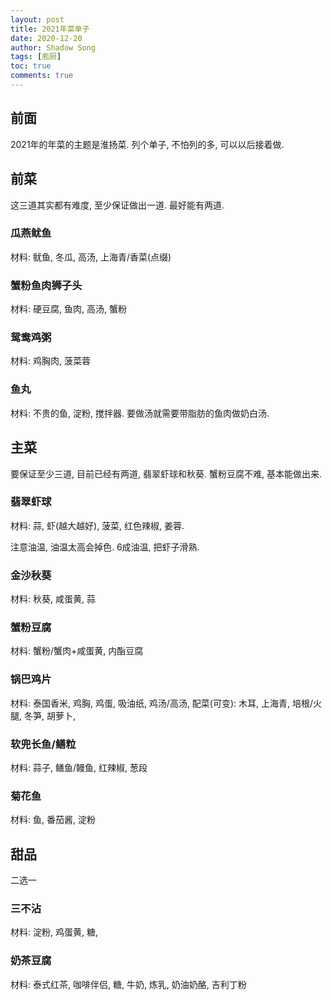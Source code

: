 ```yaml
---
layout: post
title: 2021年菜单子
date: 2020-12-20
author: Shadow Song
tags: [庖厨]
toc: true
comments: true
---
```



## 前面

2021年的年菜的主题是淮扬菜.   列个单子, 不怕列的多, 可以以后接着做. 


## 前菜

这三道其实都有难度, 至少保证做出一道. 最好能有两道. 

### 瓜燕鱿鱼

材料: 鱿鱼, 冬瓜, 高汤, 上海青/香菜(点缀)

### 蟹粉鱼肉狮子头

材料: 硬豆腐, 鱼肉, 高汤, 蟹粉

### 鸳鸯鸡粥

材料: 鸡胸肉, 菠菜蓉

### 鱼丸

材料: 不贵的鱼, 淀粉, 搅拌器.  要做汤就需要带脂肪的鱼肉做奶白汤. 

## 主菜

要保证至少三道, 目前已经有两道, 翡翠虾球和秋葵.  蟹粉豆腐不难, 基本能做出来. 

### 翡翠虾球

材料: 蒜, 虾(越大越好), 菠菜, 红色辣椒, 姜蓉. 

注意油温, 油温太高会掉色. 6成油温, 把虾子滑熟. 

### 金沙秋葵

材料: 秋葵, 咸蛋黄, 蒜

### 蟹粉豆腐

材料: 蟹粉/蟹肉+咸蛋黄, 内酯豆腐

### 锅巴鸡片

材料: 泰国香米, 鸡胸, 鸡蛋, 吸油纸, 鸡汤/高汤, 配菜(可变): 木耳, 上海青, 培根/火腿, 冬笋, 胡萝卜, 

### 软兜长鱼/鳝粒

材料: 蒜子, 鳝鱼/鳗鱼, 红辣椒, 葱段

### 菊花鱼

材料: 鱼, 番茄酱, 淀粉



## 甜品

二选一

### 三不沾

材料: 淀粉, 鸡蛋黄, 糖, 

### 奶茶豆腐

材料: 泰式红茶, 咖啡伴侣, 糖,  牛奶, 炼乳, 奶油奶酪, 吉利丁粉

